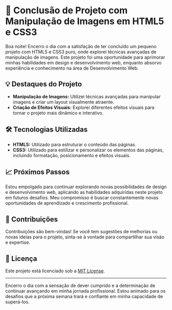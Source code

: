 # 🚀 Conclusão de Projeto com Manipulação de Imagens em HTML5 e CSS3

Boa noite! Encerro o dia com a satisfação de ter concluído um pequeno projeto com HTML5 e CSS3 puro, onde explorei técnicas avançadas de manipulação de imagens. Este projeto foi uma oportunidade para aprimorar minhas habilidades em design e desenvolvimento web, enquanto absorvo experiência e conhecimento na área de Desenvolvimento Web.

## 💡 Destaques do Projeto

- **Manipulação de Imagens:** Utilizei técnicas avançadas para manipular imagens e criar um layout visualmente atraente.
- **Criação de Efeitos Visuais:** Explorei diferentes efeitos visuais para tornar o projeto mais dinâmico e interativo.

## 🛠️ Tecnologias Utilizadas

- **HTML5:** Utilizado para estruturar o conteúdo das páginas.
- **CSS3:** Utilizado para estilizar e personalizar os elementos das páginas, incluindo formatação, posicionamento e efeitos visuais.

## 📈 Próximos Passos

Estou empolgado para continuar explorando novas possibilidades de design e desenvolvimento web, aplicando as habilidades adquiridas neste projeto em futuros desafios. Meu compromisso é buscar constantemente novas oportunidades de aprendizado e crescimento profissional.

## 🤝 Contribuições

Contribuições são bem-vindas! Se você tem sugestões de melhorias ou novas ideias para o projeto, sinta-se à vontade para compartilhar sua visão e expertise.

## 📄 Licença

Este projeto está licenciado sob a [MIT License](LICENSE).

---

Encerro o dia com a sensação de dever cumprido e a determinação de continuar avançando em minha jornada profissional. Estou animado para os desafios que a próxima semana trará e confiante em minha capacidade de superá-los.
